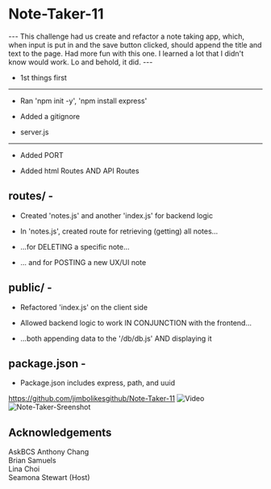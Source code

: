 # Note-Taker-11

--- This challenge had us create and refactor a note taking app, which,
when input is put in and the save button clicked, should append the title
and text to the page. Had more fun with this one. I learned a lot that I
didn't know would work. Lo and behold, it did. ---

 - 1st things first
----------
* Ran 'npm init -y', 'npm install express'

* Added a gitignore

 - server.js 
----------
* Added PORT 

* Added html Routes AND API Routes

routes/ - 
---------
* Created 'notes.js' and another 'index.js' for backend logic

* In 'notes.js', created route for retrieving (getting) all notes...
* ...for DELETING a specific note...
* ... and for POSTING a new UX/UI note

public/ -
---------
* Refactored 'index.js' on the client side

* Allowed backend logic to work IN CONJUNCTION with the frontend...
* ...both appending data to the '/db/db.js' AND displaying it

package.json - 
----------
* Package.json includes express, path, and uuid

https://github.com/jimbolikesgithub/Note-Taker-11
![Video](https://drive.google.com/file/d/1jL8wncZXSnT9RQ36Gd77HCvPy4cOoZlL/view?usp=sharing)
![Note-Taker-Sreenshot](https://user-images.githubusercontent.com/97565085/164874164-96992ea1-0a15-4319-8a31-08ee74cfc1b8.png)

Acknowledgements
----------------
AskBCS
Anthony Chang</br>
Brian Samuels <br/>
Lina Choi <br/>
Seamona Stewart (Host)
